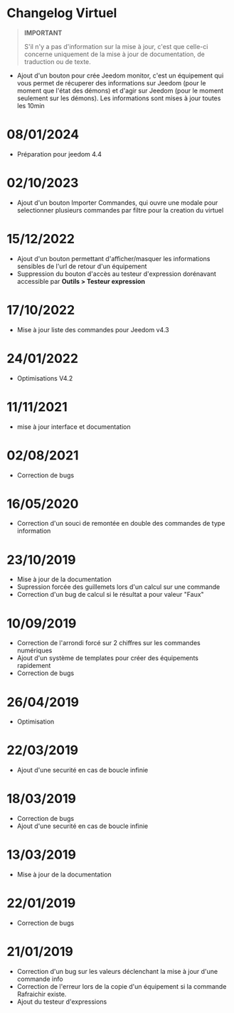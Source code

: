 # Changelog Virtuel

>**IMPORTANT**
>
>S'il n'y a pas d'information sur la mise à jour, c'est que celle-ci concerne uniquement de la mise à jour de documentation, de traduction ou de texte.

- Ajout d'un bouton pour crée Jeedom monitor, c'est un équipement qui vous permet de récuperer des informations sur Jeedom (pour le moment que l'état des démons) et d'agir sur Jeedom (pour le moment seulement sur les démons). Les informations sont mises à jour toutes les 10min

# 08/01/2024

- Préparation pour jeedom 4.4

# 02/10/2023

- Ajout d'un bouton Importer Commandes, qui ouvre une modale pour selectionner plusieurs commandes par filtre pour la creation du virtuel

# 15/12/2022

- Ajout d'un bouton permettant d'afficher/masquer les informations sensibles de l'url de retour d'un équipement
- Suppression du bouton d'accès au testeur d'expression dorénavant accessible par **Outils > Testeur expression**

# 17/10/2022

- Mise à jour liste des commandes pour Jeedom v4.3

# 24/01/2022

- Optimisations V4.2

# 11/11/2021

- mise à jour interface et documentation

# 02/08/2021

- Correction de bugs

# 16/05/2020

- Correction d'un souci de remontée en double des commandes de type information

# 23/10/2019

- Mise à jour de la documentation
- Supression forcée des guillemets lors d'un calcul sur une commande
- Correction d'un bug de calcul si le résultat a pour valeur "Faux"

# 10/09/2019

- Correction de l'arrondi forcé sur 2 chiffres sur les commandes numériques
- Ajout d'un système de templates pour créer des équipements rapidement
- Correction de bugs

# 26/04/2019

- Optimisation

# 22/03/2019

- Ajout d'une securité en cas de boucle infinie

# 18/03/2019

- Correction de bugs
- Ajout d'une securité en cas de boucle infinie

# 13/03/2019

- Mise à jour de la documentation

# 22/01/2019

- Correction de bugs

# 21/01/2019

- Correction d'un bug sur les valeurs déclenchant la mise à jour d'une commande info
- Correction de l'erreur lors de la copie d'un équipement si la commande Rafraichir existe.
- Ajout du testeur d'expressions
